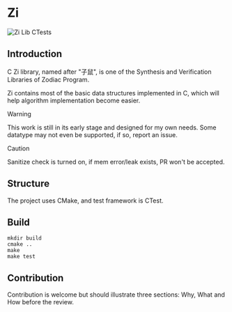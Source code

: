 # Zi
![Zi Lib CTests](https://github.com/wjrforcyber/Zi/actions/workflows/main.yml/badge.svg)

## Introduction
C Zi library, named after "子鼠", is one of the Synthesis and Verification Libraries of Zodiac Program.

Zi contains most of the basic data structures implemented in C, which will help algorithm implementation become easier.

> [!WARNING]
> This work is still in its early stage and designed for my own needs. Some datatype may not even be supported, if so, report an issue.

> [!CAUTION]
> Sanitize check is turned on, if mem error/leak exists, PR won't be accepted.

## Structure
The project uses CMake, and test framework is CTest.

## Build
```
mkdir build
cmake ..
make
make test
```

## Contribution 
Contribution is welcome but should illustrate three sections: Why, What and How before the review.
